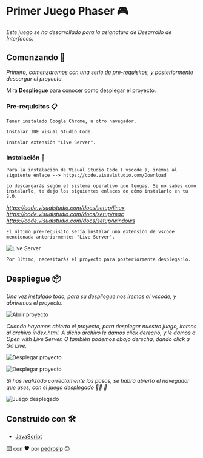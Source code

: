 # Primer Juego Phaser 🎮

_Este juego se ha desarrollado para la asignatura de Desarrollo de Interfaces._

## Comenzando 🚀

_Primero, comenzaremos con una serie de pre-requisitos, y posteriormente descargar el proyecto._

Mira **Despliegue** para conocer como desplegar el proyecto.

### Pre-requisitos 📋

```
Tener instalado Google Chrome, u otro navegador.
```

```
Instalar IDE Visual Studio Code.
```

```
Instalar extensión "Live Server".
```

### Instalación 🔧

```
Para la instalación de Visual Studio Code ( vscode ), iremos al siguiente enlace --> https://code.visualstudio.com/Download
```

```
Lo descargarás según el sistema operativo que tengas. Si no sabes como instalarlo, te dejo los siguientes enlaces de cómo instalarlo en tu S.O.
```

_https://code.visualstudio.com/docs/setup/linux_
_https://code.visualstudio.com/docs/setup/mac_
_https://code.visualstudio.com/docs/setup/windows_

```
El último pre-requisito sería instalar una extensión de vscode mencionada anteriormente: "Live Server".
```

![Live Server](https://drive.google.com/file/d/10peAJTyWObumBMsUf_TUOF4Zvo_9GNsE/view)

```
Por último, necesitarás el proyecto para posteriormente desplegarlo.
```

## Despliegue 📦

_Una vez instalado todo, para su despliegue nos iremos al vscode, y abriremos el proyecto._

![Abrir proyecto](https://drive.google.com/file/d/1mztza1amUXjLNcZ_RxK51S1yFzididA_/view)

_Cuando hayamos abierto el proyecto, para desplegar nuestro juego, iremos al archivo index.html. A dicho archivo le damos click derecho, y le damos a Open with Live Server. O también podemos abajo derecha, dando click a Go Live._

![Desplegar proyecto](https://drive.google.com/file/d/1YJ-q2fyyk36RaDodPjQ8kC7OTsQG1QEz/view)

![Desplegar proyecto](https://drive.google.com/file/d/16o8ZWvnklefio5Kz_dDAp-dZaZ1DWDK1/view)

_Si has realizado correctamente los pasos, se habrá abierto el navegador que uses, con el juego desplegado 👏🏼 🎉_

![Juego desplegado](https://drive.google.com/file/d/1unIQyfx7KygiLVrowUzqIps419xj3w6D/view)

## Construido con 🛠️

- [JavaScript](https://www.javascript.com/)

⌨️ con ❤️ por [pedroslp](https://github.com/pedroslp) 😊
